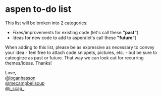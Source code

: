 # aspen to-do list

This list will be broken into 2 categories: 
<ul>
	<li>Fixes/improvements for existing code (let's call these <strong>"past"</strong>)</li>
	<li>Ideas for new code to add to aspen(let's call these <strong>"future"</strong>)</li>
</ul>

When adding to this list, please be as expressive as necessary to convey your idea - feel free to attach code snippets, pictures, etc. - but be sure to cateogirze as past or future. That way we can look out for recurring themes/ideas. Thanks!

Love,<br>
<a href="https://twitter.com/loganhasson">@loganhasson<br></a>
<a href="https://twitter.com/mecampbellsoup">@mecampbellsoup<br></a>
<a href="https://twitter.com/j_scag_">@j_scag_<br></a>
